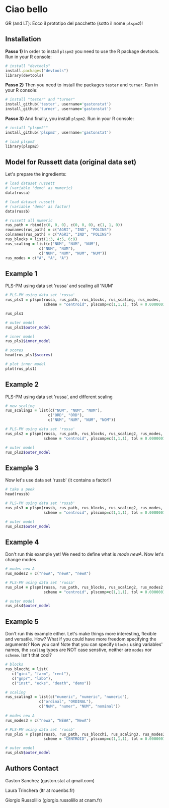 # Ciao bello

GR (and LT): Ecco il prototipo del pacchetto (sotto il nome `plspm2`)! 

## Installation

**Passo 1)** In order to install `plspm2` you need to use the R package devtools. Run in your R console:
```ruby
# install "devtools"
install.packages("devtools") 
library(devtools)
```

**Passo 2)** Then you need to install the packages `tester` and `turner`.
Run in your R console:
```ruby
# install "tester" and "turner"
install_github('tester', username='gastonstat')
install_github('turner', username='gastonstat')
```

**Passo 3)** And finally, you install `plspm2`. 
Run in your R console:
```ruby
# install "plspm2""
install_github('plspm2', username='gastonstat')

# load plspm2
library(plspm2)
```


## Model for Russett data (original data set)
Let's prepare the ingredients:
```ruby
# load dataset russett 
# (variable 'demo' as numeric)
data(russa)

# load dataset russett
# (variable 'demo' as factor)
data(russb)

# russett all numeric
rus_path = rbind(c(0, 0, 0), c(0, 0, 0), c(1, 1, 0))
rownames(rus_path) = c("AGRI", "IND", "POLINS")
colnames(rus_path) = c("AGRI", "IND", "POLINS")
rus_blocks = list(1:3, 4:5, 6:9)
rus_scaling = list(c("NUM", "NUM", "NUM"),
               c("NUM", "NUM"),
               c("NUM", "NUM", "NUM", "NUM"))
rus_modes = c("A", "A", "A")
```

## Example 1
PLS-PM using data set 'russa' and scaling all 'NUM'
```ruby
# PLS-PM using data set 'russa'
rus_pls1 = plspm(russa, rus_path, rus_blocks, rus_scaling, rus_modes, 
                 scheme = "centroid", plscomp=c(1,1,1), tol = 0.0000001)

rus_pls1

# outer model
rus_pls1$outer_model

# inner model
rus_pls1$inner_model

# scores
head(rus_pls1$scores)

# plot inner model
plot(rus_pls1)
```


## Example 2
PLS-PM using data set 'russa', and different scaling
```ruby
# new scaling
rus_scaling2 = list(c("NUM", "NUM", "NUM"),
                   c("ORD", "ORD"),
                   c("NUM", "NUM", "NUM", "NOM"))

# PLS-PM using data set 'russa'
rus_pls2 = plspm(russa, rus_path, rus_blocks, rus_scaling2, rus_modes, 
                 scheme = "centroid", plscomp=c(1,1,1), tol = 0.0000001)

# outer model
rus_pls2$outer_model
```

## Example 3
Now let's use data set 'russb' (it contains a factor!)
```ruby
# take a peek
head(russb)

# PLS-PM using data set 'russb'
rus_pls3 = plspm(russb, rus_path, rus_blocks, rus_scaling2, rus_modes, 
                 scheme = "centroid", plscomp=c(1,1,1), tol = 0.0000001)

# outer model
rus_pls3$outer_model
```

## Example 4
Don't run this example yet! We need to define what is *mode newA*. 
Now let's change modes
```ruby
# modes new A
rus_modes2 = c("newA", "newA", "newA")

# PLS-PM using data set 'russa'
rus_pls4 = plspm(russa, rus_path, rus_blocks, rus_scaling2, rus_modes2, 
                 scheme = "centroid", plscomp=c(1,1,1), tol = 0.0000001)

# outer model
rus_pls4$outer_model
```

## Example 5
Don't run this example either. Let's make things more interesting, flexible and versatile. How?
What if you could have more freedom specifying the arguments? Now you can!
Note that you can specify `blocks` using variables' names, the `scaling` types are NOT case senstive, neither are `modes` nor `scheme`. Isn't that cool?
```ruby
# blocks
rus_blocchi = list(
   c("gini", "farm", "rent"),
   c("gnpr", "labo"),
   c("inst", "ecks", "death", "demo"))

# scaling
rus_scaling3 = list(c("numeric", "numeric", "numeric"),
               c("ordinal", "ORDINAL"),
               c("NuM", "numer", "NUM", "nominal"))
    
# modes new A
rus_modes3 = c("newa", "NEWA", "NewA")

# PLS-PM using data set 'russb'
rus_pls5 = plspm(russb, rus_path, rus_blocchi, rus_scaling3, rus_modes3, 
                 scheme = "CENTROID", plscomp=c(1,1,1), tol = 0.0000001)

# outer model
rus_pls5$outer_model
```


Authors Contact
---------------
Gaston Sanchez (gaston.stat at gmail.com)

Laura Trinchera (ltr at rouenbs.fr)

Giorgio Russolillo (giorgio.russolillo at cnam.fr)

